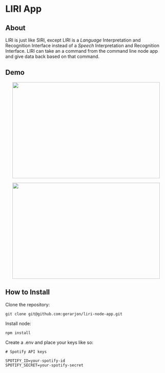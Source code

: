 # LIRI App

## About
LIRI is just like SIRI, except LIRI is a *Language* Interpretation and Recognition Interface instead of a *Speech* Interpretation and Recognition Interface. LIRI can take an a command from the command line node app and give data back based on that command. 

## Demo
<p align="center">
  <img width="460" height="300" src="https://user-images.githubusercontent.com/47680567/66010905-c2156780-e475-11e9-9e50-c1680771ac6f.gif">
</p>
<p align="center">
  <img width="460" height="300" src="https://user-images.githubusercontent.com/47680567/66010919-d3f70a80-e475-11e9-97bb-eb9718265ac1.gif">
</p>

## How to Install
Clone the repository:
```
git clone git@github.com:gerarjon/liri-node-app.git
```
Install node: 
```
npm install
```
Create a .env and place your keys like so:
```
# Spotify API keys

SPOTIFY_ID=your-spotify-id
SPOTIFY_SECRET=your-spotify-secret
```